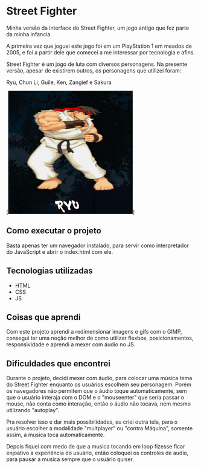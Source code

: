 # Street Fighter

Minha versão da interface do Street Fighter, um jogo antigo que fez parte da minha infancia.

A primeira vez que joguei este jogo foi em um PlayStation 1 em meados de 2005, e foi a partir dele que comecei a me interessar por tecnologia e afins.

Street Fighter é um jogo de luta com diversos personagens. Na presente versão, apesar de existirem outros, os personagens que utilizei foram:

Ryu, Chun Li, Guile, Ken, Zangief e Sakura

[<img src="./src/imagens/Animação.gif" alt="Animação do jogo personagens">]

## Como executar o projeto

Basta apenas ter um navegador instalado, para servir como interpretador do JavaScript e abrir o index.html com ele.

## Tecnologias utilizadas

- HTML
- CSS
- JS

## Coisas que aprendi

Com este projeto aprendi a redimensionar imagens e gifs com o GIMP, consegui ter uma noção melhor de como utilizar flexbox, posicionamentos, responsividade e aprendi a mexer com áudio no JS.

## Dificuldades que encontrei

Durante o projeto, decidi mexer com áudio, para colocar uma música tema do Street Fighter enquanto os usuários escolhem seu personagem. Porém os navegadores não permitem que o áudio toque automaticamente, sem que o usuário interaja com o DOM e o "mouseenter" que seria passar o mouse, não conta como interação, então o áudio não tocava, nem mesmo utilizando "autoplay".

 Pra resolver isso e dar mais possibilidades, eu criei outra tela, para o usuário escolher a modalidade "multplayer" ou "contra Máquina", somente assim, a musica toca automaticamente. 
 
 Depois fiquei com medo de que a musica tocando em loop fizesse ficar enjoativo a experiência do usuário, então coloquei os controles de audio, para pausar a musica sempre que o usuário quiser.
